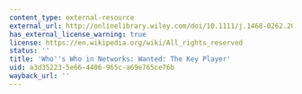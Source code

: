 ```yaml
---
content_type: external-resource
external_url: http://onlinelibrary.wiley.com/doi/10.1111/j.1468-0262.2006.00709.x/abstract
has_external_license_warning: true
license: https://en.wikipedia.org/wiki/All_rights_reserved
status: ''
title: 'Who''s Who in Networks: Wanted: The Key Player'
uid: a3d35223-5e66-4406-965c-a69e765ce76b
wayback_url: ''
---
```

